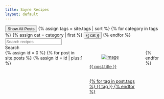 ```yaml
---
title: Sayre Recipes
layout: default
---
```

<script type="text/javascript">
  function filterUsingCategory(selectedCategory) {
    var id = 0;

    {% for post in site.posts %}
    var cats = {{ post.tags | jsonify }}
    var postDiv = document.getElementById(++id);
    postDiv.style.display = (selectedCategory == 'All' || cats.includes(selectedCategory)) ? 'unset' : 'none';
    {% endfor %}
  }
  function filterUsingSearch(searchText) {
    var id = 0;

    {% for post in site.posts %}
    var title = "{{ post.title }}"
    var postDiv = document.getElementById(++id);
    postDiv.style.display = (searchText == '' || title.toLowerCase().includes(searchText.toLowerCase())) ? 'unset' : 'none';
    {% endfor %}
  }
  var input = document.getElementById("search-text");
  input.addEventListener("keypress", function(event) {
    if (event.key === "Enter") {
      event.preventDefault();
      document.getElementById("search-button").click();
    }
  });
</script>

<div class="block">
  <div class="is-flex is-flex-direction-row	is-flex-wrap-wrap	is-justify-content-space-between is-align-content-flex-start">
    <div class="buttons">
      <button id="All" class="button is-light" onclick="filterUsingCategory('All')">
          Show All Posts
      </button>
      {% assign tags = site.tags | sort %}
      {% for category in tags %}
      {% assign cat = category | first %}
      <button id="{{ cat }}" class="button is-outlined" onclick="filterUsingCategory(this.id)">
          {{ cat }}
      </button>
      {% endfor %}
    </div>
    <div class="">
      <div class="field has-addons">
        <div class="control">
          <input class="input" type="text" id="search-text" placeholder="Search recipes">
        </div>
        <div class="control">
          <a class="button is-info has-background-success-dark" type="submit" id="search-button" onclick="filterUsingSearch(document.getElementById('search-text').value)">
            Search
          </a>
        </div>
      </div>
    </div>
  </div>
</div>

<div class="block columns is-multiline is-mobile">
    {% assign id = 0 %}
    {% for post in site.posts %}
    {% assign id = id | plus:1 %}
    <div class="column is-12-mobile is-4-tablet is-4-desktop is-3-widescreen" id="{{id}}">
        <a href="{{ site.baseurl }}{{ post.url }}">
            <div class="card">
                <div class="card-image">
                    <figure class="image is-square">
                        <img src="{{ site.baseurl }}{{ post.img }}" class="card-img" alt="image">
                    </figure>
                </div>
                <div class="card-content">
                    <div class="media-content">
                        <p class="title is-4 has-text-success-dark" id="post-title">{{ post.title }}</p>
                    </div>
                    <div class="content">
                        <br>
                        {% for tag in post.tags %}
                        <span class="tag"> {{ tag }} </span>
                        {% endfor %}
                    </div>
                </div>
            </div>
        </a>
    </div>
    {% endfor %}
</div>